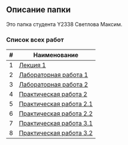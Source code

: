 ## Описание папки

 Это папка студента Y2338 Светлова Максим.

 ### Список всех работ

 | # | Наименование |
 | --- | --- |
 | 1 | [Лекция 1](./lections/lection_1_oltp_olap) |
 | 2 | [Лабораторная работа 1](./Lr1) |
 | 3 | [Лабораторная работа 2](./Lr2) |
 | 4 | [Практическая работа 2](./lections/practic2) |
 | 5 | [Практическая работа 2.1](./Pr2.1_PitChen) |
 | 6 | [Практическая работа 2.2](./Pr2.2) |
 | 7 | [Практическая работа 3.1](./Pr3.1_Sqlite) |
 | 8 | [Практическая работа 3.2](./Pr3.2_PostgreSQL) |
